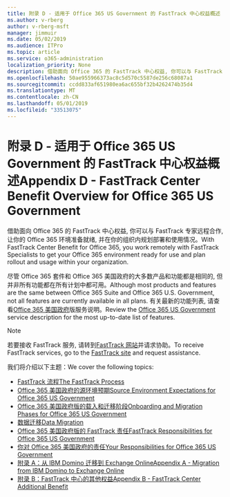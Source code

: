 ```yaml
---
title: 附录 D - 适用于 Office 365 US Government 的 FastTrack 中心权益概述
ms.author: v-rberg
author: v-rberg-msft
manager: jimmuir
ms.date: 05/02/2019
ms.audience: ITPro
ms.topic: article
ms.service: o365-administration
localization_priority: None
description: 借助面向 Office 365 的 FastTrack 中心权益, 你可以与 FastTrack 专家远程合作, 让你的 Office 365 环境准备就绪, 并在你的组织内规划部署和使用情况。
ms.openlocfilehash: 50ae955966373ac8c5d570c5587de256c68087a1
ms.sourcegitcommit: ccdd833af651980ea6ac655bf32b4262474b35d4
ms.translationtype: MT
ms.contentlocale: zh-CN
ms.lasthandoff: 05/01/2019
ms.locfileid: "33513075"
---
```

# <a name="appendix-d---fasttrack-center-benefit-overview-for-office-365-us-government"></a><span data-ttu-id="c85d7-103">附录 D - 适用于 Office 365 US Government 的 FastTrack 中心权益概述</span><span class="sxs-lookup"><span data-stu-id="c85d7-103">Appendix D - FastTrack Center Benefit Overview for Office 365 US Government</span></span>

<span data-ttu-id="c85d7-104">借助面向 Office 365 的 FastTrack 中心权益, 你可以与 FastTrack 专家远程合作, 让你的 Office 365 环境准备就绪, 并在你的组织内规划部署和使用情况。</span><span class="sxs-lookup"><span data-stu-id="c85d7-104">With FastTrack Center Benefit for Office 365, you work remotely with FastTrack Specialists to get your Office 365 environment ready for use and plan rollout and usage within your organization.</span></span> 
  
<span data-ttu-id="c85d7-105">尽管 Office 365 套件和 Office 365 美国政府的大多数产品和功能都是相同的, 但并非所有功能都在所有计划中都可用。</span><span class="sxs-lookup"><span data-stu-id="c85d7-105">Although most products and features are the same between Office 365 Suite and Office 365 U.S. Government, not all features are currently available in all plans.</span></span> <span data-ttu-id="c85d7-106">有关最新的功能列表, 请查看[Office 365 美国政府](https://aka.ms/aboutgovcloud)版服务说明。</span><span class="sxs-lookup"><span data-stu-id="c85d7-106">Review the [Office 365 US Government](https://aka.ms/aboutgovcloud) service description for the most up-to-date list of features.</span></span>

> [!NOTE]
> <span data-ttu-id="c85d7-107">若要接收 FastTrack 服务, 请转到[FastTrack 网站](https://go.microsoft.com/fwlink/?linkid=780698)并请求协助。</span><span class="sxs-lookup"><span data-stu-id="c85d7-107">To receive FastTrack services, go to the [FastTrack site](https://go.microsoft.com/fwlink/?linkid=780698) and request assistance.</span></span>  

<span data-ttu-id="c85d7-108">我们将介绍以下主题：</span><span class="sxs-lookup"><span data-stu-id="c85d7-108">We cover the following topics:</span></span>
- [<span data-ttu-id="c85d7-109">FastTrack 流程</span><span class="sxs-lookup"><span data-stu-id="c85d7-109">The FastTrack Process</span></span>](O365-fasttrack-process.md) 
- [<span data-ttu-id="c85d7-110">Office 365 美国政府的源环境预期</span><span class="sxs-lookup"><span data-stu-id="c85d7-110">Source Environment Expectations for Office 365 US Government</span></span>](US-Gov-appendix-source-environment-expectations.md)   
- [<span data-ttu-id="c85d7-111">Office 365 美国政府版的载入和迁移阶段</span><span class="sxs-lookup"><span data-stu-id="c85d7-111">Onboarding and Migration Phases for Office 365 US Government</span></span>](US-Gov-appendix-onboarding-and-migration.md)
- [<span data-ttu-id="c85d7-112">数据迁移</span><span class="sxs-lookup"><span data-stu-id="c85d7-112">Data Migration</span></span>](O365-data-migration.md)    
- [<span data-ttu-id="c85d7-113">Office 365 美国政府版的 FastTrack 责任</span><span class="sxs-lookup"><span data-stu-id="c85d7-113">FastTrack Responsibilities for Office 365 US Government</span></span>](US-Gov-appendix-fasttrack-responsibilities.md)   
- [<span data-ttu-id="c85d7-114">你对 Office 365 美国政府的责任</span><span class="sxs-lookup"><span data-stu-id="c85d7-114">Your Responsibilities for Office 365 US Government</span></span>](US-Gov-appendix-your-responsibilities.md) 
- [<span data-ttu-id="c85d7-115">附录 A：从 IBM Domino 迁移到 Exchange Online</span><span class="sxs-lookup"><span data-stu-id="c85d7-115">Appendix A - Migration from IBM Domino to Exchange Online</span></span>](O365-from-ibm-domino-to-exchange-online.md)   
- [<span data-ttu-id="c85d7-116">附录 B：FastTrack 中心的其他权益</span><span class="sxs-lookup"><span data-stu-id="c85d7-116">Appendix B - FastTrack Center Additional Benefit</span></span>](O365-fasttrack-additional-benefits.md)



